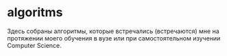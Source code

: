 # algoritms
Здесь собраны алгоритмы, которые встречались (встречаются) мне на протяжении моего обучения в вузе или при самостоятельном изучении Computer Science.
